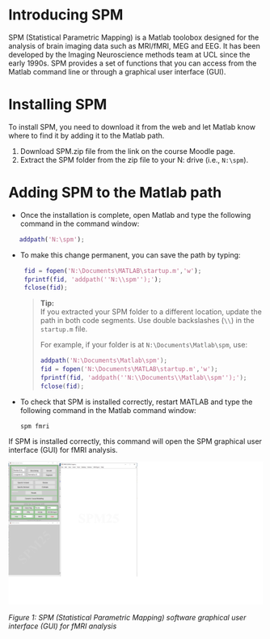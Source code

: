 # Introducing SPM

SPM (Statistical Parametric Mapping) is a Matlab toolobox designed for the analysis of brain imaging data such as MRI/fMRI, MEG and EEG. It has been developed by the Imaging Neuroscience methods team at UCL since the early 1990s. SPM provides a set of functions that you can access from the Matlab command line or through a graphical user interface (GUI).

# Installing SPM

To install SPM, you need to download it from the web and let Matlab know where to find it by adding it to the Matlab path.

1. Download SPM.zip file from the link on the course Moodle page.
2. Extract the SPM folder from the zip file to your N: drive (i.e., `N:\spm`).
 
<!-- 
## Option 2

We will use a program called `Github Desktop` to install SPM in a way that will make it easy to update in the future. 

1. Open `UCL Applications Store` and search for `Github Desktop` in the search bar. 
2. Run `Github Desktop`, when asked to register select `Skip this step`.
3. Provide your UCL email and chosen username at the next screen.
4. Select `Clone a repository from the Internet` and click on `URL` tab.
5. Enter the following URL: `https://github.com/spm/spm.git`
6. For the local path, select your N: drive's root directory (i.e., `N:\spm`).
7. Click `Clone` and wait for installation to complete which may take a few minutes.
-->

# Adding SPM to the Matlab path

* Once the installation is complete, open Matlab and type the following command in the command window:

```matlab
   addpath('N:\spm');
```

* To make this change permanent, you can save the path by typing:

   ```matlab
    fid = fopen('N:\Documents\MATLAB\startup.m','w');
    fprintf(fid, 'addpath(''N:\\spm'');');
    fclose(fid);
   ```
   
   > **Tip:**  
   > If you extracted your SPM folder to a different location, update the path in both code segments. Use double backslashes (`\\`) in the `startup.m` file.  
   >  
   > For example, if your folder is at `N:\Documents\Matlab\spm`, use:
   > 
   > ```matlab
   > addpath('N:\Documents\Matlab\spm');
   > fid = fopen('N:\Documents\MATLAB\startup.m','w');
   > fprintf(fid, 'addpath(''N:\\Documents\\Matlab\\spm'');');
   > fclose(fid);
   > ```


* To check that SPM is installed correctly, restart MATLAB and type the following command in the Matlab command window:

   ```
   spm fmri
   ```
If SPM is installed correctly, this command will open the SPM graphical user interface (GUI) for fMRI analysis.

![SPM GUI](./spm_gui.png)

*Figure 1: SPM (Statistical Parametric Mapping) software graphical user interface (GUI) for fMRI analysis*